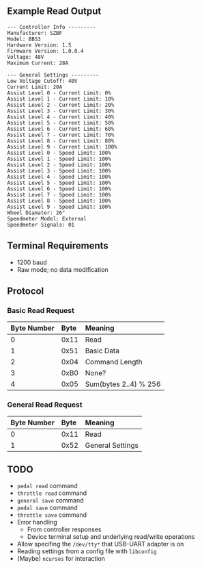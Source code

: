 ## Example Read Output
```
--- Controller Info ---------
Manufacturer: SZBF
Model: BBS3
Hardware Version: 1.5
Firmware Version: 1.0.0.4
Voltage: 48V
Maximum Current: 28A

--- General Settings ---------
Low Voltage Cutoff: 40V
Current Limit: 20A
Assist Level 0 - Current Limit: 0%
Assist Level 1 - Current Limit: 10%
Assist Level 2 - Current Limit: 20%
Assist Level 3 - Current Limit: 30%
Assist Level 4 - Current Limit: 40%
Assist Level 5 - Current Limit: 50%
Assist Level 6 - Current Limit: 60%
Assist Level 7 - Current Limit: 70%
Assist Level 8 - Current Limit: 80%
Assist Level 9 - Current Limit: 100%
Assist Level 0 - Speed Limit: 100%
Assist Level 1 - Speed Limit: 100%
Assist Level 2 - Speed Limit: 100%
Assist Level 3 - Speed Limit: 100%
Assist Level 4 - Speed Limit: 100%
Assist Level 5 - Speed Limit: 100%
Assist Level 6 - Speed Limit: 100%
Assist Level 7 - Speed Limit: 100%
Assist Level 8 - Speed Limit: 100%
Assist Level 9 - Speed Limit: 100%
Wheel Diamater: 26"
Speedmeter Model: External
Speedmeter Signals: 01
```

## Terminal Requirements
- 1200 baud
- Raw mode; no data modification

## Protocol

### Basic Read Request
|Byte Number|Byte|Meaning|
|:---|:---|:---
|0|0x11|Read
|1|0x51|Basic Data
|2|0x04|Command Length
|3|0xB0|None?
|4|0x05|Sum(bytes 2..4) % 256

### General Read Request
|Byte Number|Byte|Meaning|
|:---|:---|:---
|0|0x11|Read
|1|0x52|General Settings

## TODO
- `pedal read` command
- `throttle read` command
- `general save` command
- `pedal save` command
- `throttle save` command
- Error handling
    - From controller responses
    - Device terminal setup and underlying read/write operations
- Allow specifing the `/dev/tty*` that USB-UART adapter is on
- Reading settings from a config file with `libconfig`
- (Maybe) `ncurses` for interaction